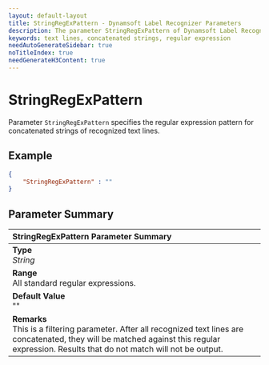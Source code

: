 ```yaml
---
layout: default-layout
title: StringRegExPattern - Dynamsoft Label Recognizer Parameters
description: The parameter StringRegExPattern of Dynamsoft Label Recognizer defines the regular expression pattern for concatenated strings of recognized text lines.
keywords: text lines, concatenated strings, regular expression
needAutoGenerateSidebar: true
noTitleIndex: true
needGenerateH3Content: true
---
```


# StringRegExPattern

Parameter `StringRegExPattern` specifies the regular expression pattern for concatenated strings of recognized text lines.

## Example

```json
{
    "StringRegExPattern" : ""
}
```

## Parameter Summary

| StringRegExPattern Parameter Summary |
| :----------------------------------- |
| **Type**<br>*String* |
| **Range**<br>All standard regular expressions.|
| **Default Value**<br>"" |
| **Remarks**<br>This is a filtering parameter. After all recognized text lines are concatenated, they will be matched against this regular expression. Results that do not match will not be output. |
